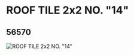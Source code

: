# ROOF TILE 2x2 NO. "14"
## 56570
![ROOF TILE 2x2 NO. "14"](https://lc-www-live-s.legocdn.com/media/bricks/5/2/4295400.jpg)
